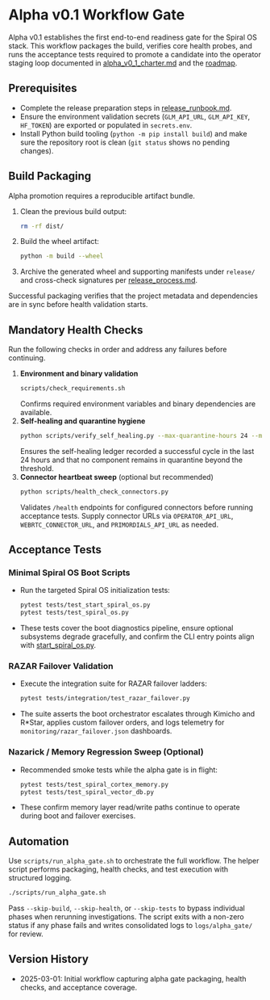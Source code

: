 # Alpha v0.1 Workflow Gate

Alpha v0.1 establishes the first end-to-end readiness gate for the Spiral OS
stack. This workflow packages the build, verifies core health probes, and runs
the acceptance tests required to promote a candidate into the operator staging
loop documented in [alpha_v0_1_charter.md](../alpha_v0_1_charter.md) and the
[roadmap](../roadmap.md#alpha-v01-execution-plan).

## Prerequisites

- Complete the release preparation steps in
  [release_runbook.md](../release_runbook.md).
- Ensure the environment validation secrets (`GLM_API_URL`, `GLM_API_KEY`,
  `HF_TOKEN`) are exported or populated in `secrets.env`.
- Install Python build tooling (`python -m pip install build`) and make sure the
  repository root is clean (`git status` shows no pending changes).

## Build Packaging

Alpha promotion requires a reproducible artifact bundle.

1. Clean the previous build output:
   ```bash
   rm -rf dist/
   ```
2. Build the wheel artifact:
   ```bash
   python -m build --wheel
   ```
3. Archive the generated wheel and supporting manifests under `release/` and
   cross-check signatures per [release_process.md](../release_process.md).

Successful packaging verifies that the project metadata and dependencies are in
sync before health validation starts.

## Mandatory Health Checks

Run the following checks in order and address any failures before continuing.

1. **Environment and binary validation**
   ```bash
   scripts/check_requirements.sh
   ```
   Confirms required environment variables and binary dependencies are
   available.
2. **Self-healing and quarantine hygiene**
   ```bash
   python scripts/verify_self_healing.py --max-quarantine-hours 24 --max-cycle-hours 24
   ```
   Ensures the self-healing ledger recorded a successful cycle in the last
   24 hours and that no component remains in quarantine beyond the threshold.
3. **Connector heartbeat sweep** (optional but recommended)
   ```bash
   python scripts/health_check_connectors.py
   ```
   Validates `/health` endpoints for configured connectors before running
   acceptance tests. Supply connector URLs via `OPERATOR_API_URL`,
   `WEBRTC_CONNECTOR_URL`, and `PRIMORDIALS_API_URL` as needed.

## Acceptance Tests

### Minimal Spiral OS Boot Scripts

- Run the targeted Spiral OS initialization tests:
  ```bash
  pytest tests/test_start_spiral_os.py
  pytest tests/test_spiral_os.py
  ```
- These tests cover the boot diagnostics pipeline, ensure optional subsystems
  degrade gracefully, and confirm the CLI entry points align with
  [start_spiral_os.py](../../start_spiral_os.py).

### RAZAR Failover Validation

- Execute the integration suite for RAZAR failover ladders:
  ```bash
  pytest tests/integration/test_razar_failover.py
  ```
- The suite asserts the boot orchestrator escalates through Kimicho and R*Star,
  applies custom failover orders, and logs telemetry for
  `monitoring/razar_failover.json` dashboards.

### Nazarick / Memory Regression Sweep (Optional)

- Recommended smoke tests while the alpha gate is in flight:
  ```bash
  pytest tests/test_spiral_cortex_memory.py
  pytest tests/test_spiral_vector_db.py
  ```
- These confirm memory layer read/write paths continue to operate during boot
  and failover exercises.

## Automation

Use `scripts/run_alpha_gate.sh` to orchestrate the full workflow. The helper
script performs packaging, health checks, and test execution with structured
logging.

```bash
./scripts/run_alpha_gate.sh
```

Pass `--skip-build`, `--skip-health`, or `--skip-tests` to bypass individual
phases when rerunning investigations. The script exits with a non-zero status if
any phase fails and writes consolidated logs to `logs/alpha_gate/` for review.

## Version History

- 2025-03-01: Initial workflow capturing alpha gate packaging, health checks,
  and acceptance coverage.
